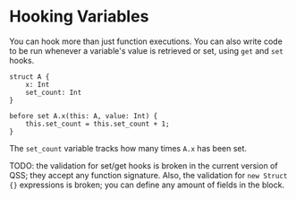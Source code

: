 # Hooking Variables

You can hook more than just function executions. You can also write code to be run whenever a variable's value is retrieved or set, using `get` and `set` hooks.

```text
struct A {
    x: Int
    set_count: Int
}

before set A.x(this: A, value: Int) {
    this.set_count = this.set_count + 1;
}
```

The `set_count` variable tracks how many times `A.x` has been set.

TODO: the validation for set/get hooks is broken in the current version of QSS; they accept any function signature. Also, the validation for `new Struct {}` expressions is broken; you can define any amount of fields in the block.

